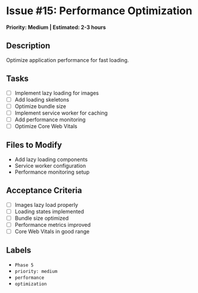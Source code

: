 # Issue #15: Performance Optimization

**Priority: Medium | Estimated: 2-3 hours**

## Description
Optimize application performance for fast loading.

## Tasks
- [ ] Implement lazy loading for images
- [ ] Add loading skeletons
- [ ] Optimize bundle size
- [ ] Implement service worker for caching
- [ ] Add performance monitoring
- [ ] Optimize Core Web Vitals

## Files to Modify
- Add lazy loading components
- Service worker configuration
- Performance monitoring setup

## Acceptance Criteria
- [ ] Images lazy load properly
- [ ] Loading states implemented
- [ ] Bundle size optimized
- [ ] Performance metrics improved
- [ ] Core Web Vitals in good range

## Labels
- `Phase 5`
- `priority: medium`
- `performance`
- `optimization` 